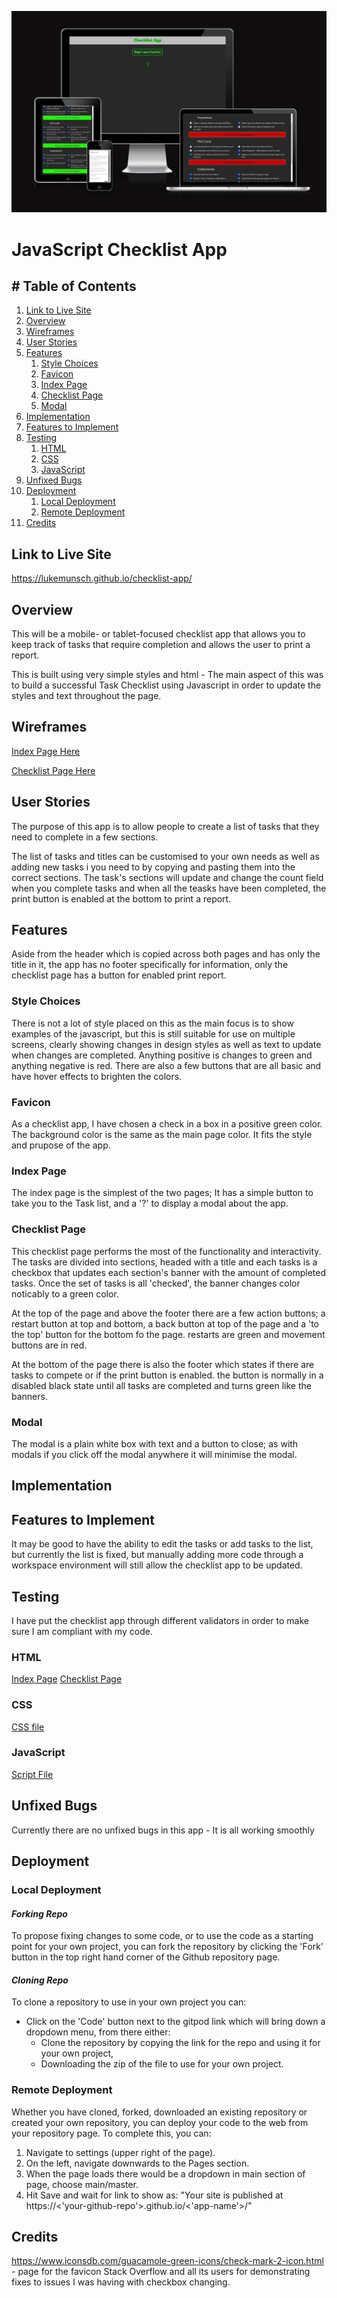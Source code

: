 ![Checklist App 'Am I Responsive Image'](assets/img/readme-img/checklist-resp.png)

# **JavaScript Checklist App**

## # Table of Contents

1. [Link to Live Site](#link-to-live-site)
1. [Overview](#overview)
1. [Wireframes](#wireframes)
1. [User Stories](#user-stories)
1. [Features](#features)
   1. [Style Choices](#style-choices)
   1. [Favicon](#favicon)
   1. [Index Page](#index-page)
   1. [Checklist Page](#checklist-page)
   1. [Modal](#modal)
1. [Implementation](#implementation)
1. [Features to Implement](#features-to-implement)
1. [Testing](#testing)
   1. [HTML](#html)
   1. [CSS](#css)
   1. [JavaScript](#javascript)
1. [Unfixed Bugs](#unfixed-bugs)
1. [Deployment](#deployment)
   1. [Local Deployment](#local-deployment)
   1. [Remote Deployment](#remote-deployment)
1. [Credits](#credits)

## **Link to Live Site**

https://lukemunsch.github.io/checklist-app/

## **Overview**

This will be a mobile- or tablet-focused checklist app that allows you to keep track of tasks that require completion and allows the user to print a report.

This is built using very simple styles and html - The main aspect of this was to build a successful Task Checklist using Javascript in order to update the styles and text throughout the page.

## **Wireframes**

[Index Page Here](assets\img\readme-img\checklist-screengrab.png)

[Checklist Page Here](assets\img\readme-img\checklist-screengrab2.png)

## **User Stories**

The purpose of this app is to allow people to create a list of tasks that they need to complete in a few sections.

The list of tasks and titles can be customised to your own needs as well as adding new tasks i you need to by copying and pasting them into the correct sections. The task's sections will update and change the count field when you complete tasks and when all the teasks have been completed, the print button is enabled at the bottom to print a report.

## **Features**

Aside from the header which is copied across both pages and has only the title in it, the app has no footer specifically for information, only the checklist page has a button for enabled print report.

### Style Choices

There is not a lot of style placed on this as the main focus is to show examples of the javascript, but this is still suitable for use on multiple screens, clearly showing changes in design styles as well as text to update when changes are completed. Anything positive is changes to green and anything negative is red. There are also a few buttons that are all basic and have hover effects to brighten the colors.

### Favicon

As a checklist app, I have chosen a check in a box in a positive green color. The background color is the same as the main page color. It fits the style and prupose of the app.

### Index Page

The index page is the simplest of the two pages; It has a simple button to take you to the Task list, and a '?' to display a modal about the app.

### Checklist Page

This checklist page performs the most of the functionality and interactivity. The tasks are divided into sections, headed with a title and each tasks is a checkbox that updates each section's banner with the amount of completed tasks. Once the set of tasks is all 'checked', the banner changes color noticably to a green color.

At the top of the page and above the footer there are a few action buttons; a restart button at top and bottom, a back button at top of the page and a 'to the top' button for the bottom fo the page. restarts are green and movement buttons are in red.

At the bottom of the page there is also the footer which states if there are tasks to compete or if the print button is enabled. the button is normally in a disabled black state until all tasks are completed and turns green like the banners.

### Modal

The modal is a plain white box with text and a button to close; as with modals if you click off the modal anywhere it will minimise the modal.

## **Implementation**

## **Features to Implement**

It may be good to have the ability to edit the tasks or add tasks to the list, but currently the list is fixed, but manually adding more code through a workspace environment will still allow the checklist app to be updated.

## **Testing**

I have put the checklist app through different validators in order to make sure I am compliant with my code.

### HTML

[Index Page](assets/img/readme-img/cl-index-html.png)
[Checklist Page](assets/img/readme-img/cl-checklist-html.png)

### CSS

[CSS file](assets/img/readme-img/cl-validator-css.png)

### JavaScript

[Script File](assets/img/readme-img/cl-validator-js.png)

## **Unfixed Bugs**

Currently there are no unfixed bugs in this app - It is all working smoothly

## **Deployment**

### Local Deployment

#### _Forking Repo_

To propose fixing changes to some code, or to use the code as a starting point for your own project, you can fork the repository by clicking the 'Fork' button in the top right hand corner of the Github repository page.

#### _Cloning Repo_

To clone a repository to use in your own project you can:

- Click on the 'Code' button next to the gitpod link which will bring down a dropdown menu, from there either:
  - Clone the repository by copying the link for the repo and using it for your own project,
  - Downloading the zip of the file to use for your own project.

### Remote Deployment

Whether you have cloned, forked, downloaded an existing repository or created your own repository, you can deploy your code to the web from your repository page. To complete this, you can:

1. Navigate to settings (upper right of the page).
2. On the left, navigate downwards to the Pages section.
3. When the page loads there would be a dropdown in main section of page, choose main/master.
4. Hit Save and wait for link to show as: "Your site is published at
   https://<'your-github-repo'>.github.io/<'app-name'>/"

## **Credits**

https://www.iconsdb.com/guacamole-green-icons/check-mark-2-icon.html - page for the favicon
Stack Overflow and all its users for demonstrating fixes to issues I was having with checkbox changing.

